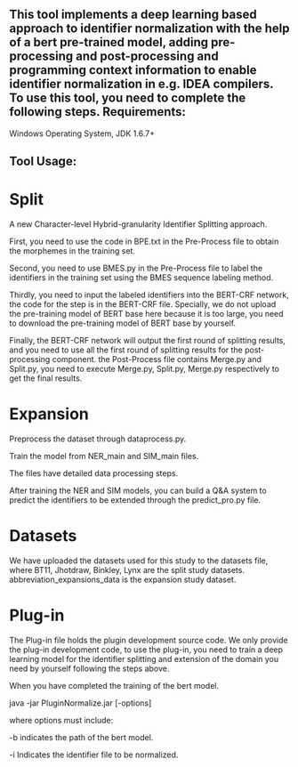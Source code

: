 This tool implements a deep learning based approach to identifier normalization with the help of a bert pre-trained model, adding pre-processing and post-processing and programming context information to enable identifier normalization in e.g. IDEA compilers. To use this tool, you need to complete the following steps.
Requirements:
--------------------------------------------------------------------------
Windows Operating System, JDK 1.6.7+

Tool Usage:
--------------------------------------------------------------------------
# Split
A new Character-level Hybrid-granularity Identifier Splitting approach.

First, you need to use the code in BPE.txt in the Pre-Process file to obtain the morphemes in the training set.

Second, you need to use BMES.py in the Pre-Process file to label the identifiers in the training set using the BMES sequence labeling method.

Thirdly, you need to input the labeled identifiers into the BERT-CRF network, the code for the step is in the BERT-CRF file. Specially, we do not upload the pre-training model of BERT base here because it is too large, you need to download the pre-training model of BERT base by yourself.

Finally, the BERT-CRF network will output the first round of splitting results, and you need to use all the first round of splitting results for the post-processing component. the Post-Process file contains Merge.py and Split.py, you need to execute Merge.py, Split.py, Merge.py respectively to get the final results.
# Expansion
Preprocess the dataset through dataprocess.py.

Train the model from NER_main and SIM_main files.

The files have detailed data processing steps.

After training the NER and SIM models, you can build a Q&A system to predict the identifiers to be extended through the predict_pro.py file.
# Datasets
We have uploaded the datasets used for this study to the datasets file, where BT11, Jhotdraw, Binkley, Lynx are the split study datasets. abbreviation_expansions_data is the expansion study dataset.
# Plug-in
The Plug-in file holds the plugin development source code. We only provide the plug-in development code, to use the plug-in, you need to train a deep learning model for the identifier splitting and extension of the domain you need by yourself following the steps above.

When you have completed the training of the bert model.

java -jar PluginNormalize.jar [-options] 

where options must include:

-b	indicates the path of the bert model.

-i	Indicates the identifier file to be normalized.

